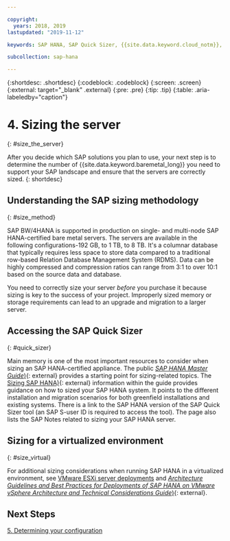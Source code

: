 ```yaml
---

copyright:
  years: 2018, 2019
lastupdated: "2019-11-12"

keywords: SAP HANA, SAP Quick Sizer, {{site.data.keyword.cloud_notm}}, {{site.data.keyword.baremetal_short}}, deployment

subcollection: sap-hana

---
```


{:shortdesc: .shortdesc}
{:codeblock: .codeblock}
{:screen: .screen}
{:external: target="_blank" .external}
{:pre: .pre}
{:tip: .tip}
{:table: .aria-labeledby="caption"}


# 4. Sizing the server
{: #size_the_server}

After you decide which SAP solutions you plan to use, your next step is to determine the number of {{site.data.keyword.baremetal_long}} you need to support your SAP landscape and ensure that the servers are correctly sized.
{: shortdesc}

## Understanding the SAP sizing methodology
{: #size_method}

SAP BW/4HANA is supported in production on single- and multi-node SAP HANA-certified bare metal servers. The servers are available in the following configurations-192 GB, to 1 TB, to 8 TB. It's a columnar database that typically requires less space to store data compared to a traditional row-based Relation Database Management System (RDMS). Data can be highly compressed and compression ratios can range from 3:1 to over 10:1 based on the source data and database.

You need to correctly size your server *before* you purchase it because sizing is key to the success of your project. Improperly sized memory or storage requirements can lead to an upgrade and migration to a larger server.

## Accessing the SAP Quick Sizer
{: #quick_sizer}

Main memory is one of the most important resources to consider when sizing an SAP HANA-certified appliance. The public [*SAP HANA Master Guide*)](https://help.sap.com/doc/e95f6750b0fd10148ea5c6be75016694/2.0.00/en-US/SAP_HANA_Master_Guide_en.pdf){: external} provides a starting point for sizing-related topics. The [Sizing SAP HANA)](https://help.sap.com/viewer/eb3777d5495d46c5b2fa773206bbfb46/2.0.00/en-US/d4a122a7bb57101493e3f5ca08e6b039.html){: external} information within the guide provides guidance on how to sized your SAP HANA system. It points to the different installation and migration scenarios for both greenfield installations and existing systems. There is a link to the SAP HANA version of the SAP Quick Sizer tool (an SAP S-user ID is required to access the tool). The page also lists the SAP Notes related to sizing your SAP  HANA server.

## Sizing for a virtualized environment
{: #size_virtual}

For additional sizing considerations when running SAP HANA in a virtualized environment, see [VMware ESXi server deployments](/docs/infrastructure/sap-hana?topic=sap-hana-considerations#vmware_server) and [*Architecture Guidelines and Best Practices for Deployments of SAP HANA on VMware vSphere Architecture and Technical Considerations Guide*)](https://www.vmware.com/content/dam/digitalmarketing/vmware/en/pdf/whitepaper/sap_hana_on_vmware_vsphere_best_practices_guide-white-paper.pdf){: external}.

## Next Steps

 [5. Determining your configuration](/docs/infrastructure/sap-hana?topic=sap-hana-determine_configuration#determine_configuration)
